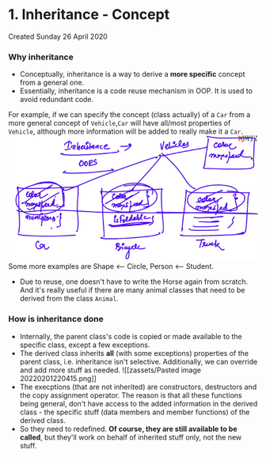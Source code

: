 # 1. Inheritance - Concept
Created Sunday 26 April 2020

### Why inheritance
- Conceptually, inheritance is a way to derive a **more specific** concept from a general one.
- Essentially, inheritance is a code reuse mechanism in OOP. It is used to avoid redundant code.

For example, if we can specify the concept (class actually) of a `Car` from a more general concept of `Vehicle`,`Car` will have all/most properties of `Vehicle`, although more information will be added to really make it a `Car`.
![](zassets/Selection_104.png)
Some more examples are Shape <-- Circle, Person <-- Student.
- Due to reuse, one doesn't have to write the Horse again from scratch. And it's really useful if there are many animal classes that need to be derived from the class `Animal`.


### How is inheritance done
- Internally, the parent class's code is copied or made available to the specific class, except a few exceptions.
- The derived class inherits **all** (with some exceptions) properties of the parent class, i.e. inheritance isn't selective. Additionally, we can override and add more stuff as needed.
![[zassets/Pasted image 20220201220415.png]]
- The execptions (that are not inherited) are constructors, destructors and the copy assignment operator. The reason is that all these functions being general, don't have access to the added information in the derived class - the specific stuff (data members and member functions) of the derived class.
- So they need to redefined. **Of course, they are still available to be called**, but they'll work on behalf of inherited stuff only, not the new stuff.